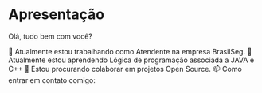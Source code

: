 # Apresentação
Olá, tudo bem com você?

🔭 Atualmente estou trabalhando como Atendente na empresa BrasilSeg.
🌱 Atualmente estou aprendendo Lógica de programação associada a JAVA e C++
👯 Estou procurando colaborar em projetos Open Source.
📫 Como entrar em contato comigo:
